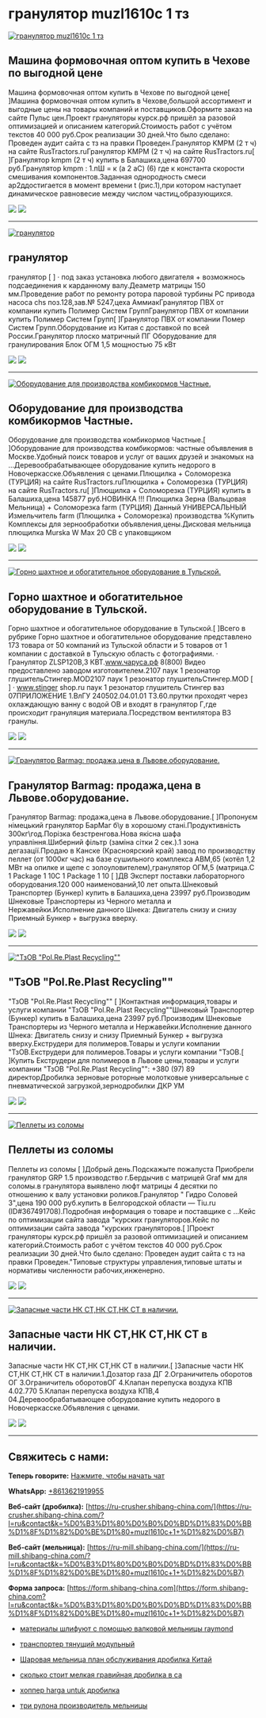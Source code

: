 # гранулятор muzl1610c 1 тз

<a href="https://swt.shibang-china.com/?l=ru&img&k=%D0%B3%D1%80%D0%B0%D0%BD%D1%83%D0%BB%D1%8F%D1%82%D0%BE%D1%80+muzl1610c+1+%D1%82%D0%B7" target="_blank">![гранулятор muzl1610c 1 тз](http://static.shibang-china.com/all-800x300/2.jpg)</a>

## Машина формовочная оптом купить в Чехове по выгодной цене
Машина формовочная оптом купить в Чехове по выгодной цене[ ]Машина формовочная оптом купить в Чехове,большой ассортимент и выгодные цены на товары компаний и поставщиков.Оформите заказ на сайте Пульс цен.Проект грануляторы курск.рф пришёл за разовой оптимизацией и описанием категорий.Стоимость работ с учётом текстов 40 000 руб.Срок реализации 30 дней.Что было сделано: Проведен аудит сайта с тз на правки Проведен.Гранулятор KMPM (2 т ч) на сайте RusTractors.ruГранулятор KMPM (2 т ч) на сайте RusTractors.ru[ ]Гранулятор kmpm (2 т ч) купить в Балашиха,цена 697700 руб.Гранулятор kmpm : 1.пШ = к (а 2 аС) (6) где к констaнта скорости смeшивaния компонентов.Заданная однородность смеси ар2ддостигается в момент времени t (рис.1),при котором наступает динамическое равновесие между числом частиц,образующихся.


<a href="https://whatsapp.shibangsoft.com/WhatsApp.php" target="_blank" title="WhatsApp">![](http://static.shibang-china.com/icon/whatsapp.png)</a> <a href="https://swt.shibang-china.com/?l=ru&icon&k=%D0%B3%D1%80%D0%B0%D0%BD%D1%83%D0%BB%D1%8F%D1%82%D0%BE%D1%80+muzl1610c+1+%D1%82%D0%B7" target="_blank">![](http://static.shibang-china.com/icon/chat-ru.png)</a>

---

<a href="https://swt.shibang-china.com/?l=ru&img&k=%D0%B3%D1%80%D0%B0%D0%BD%D1%83%D0%BB%D1%8F%D1%82%D0%BE%D1%80+muzl1610c+1+%D1%82%D0%B7" target="_blank">![гранулятор](http://static.shibang-china.com/all-800x300/1408.jpg)</a>

## гранулятор
гранулятор [ ]&nbsp;&#0183;&#32;под заказ установка любого двигателя + возможнось подсаединения к карданному валу.Деаметр матрицы 150 мм.Проведение работ по ремонту ротора паровой турбины РС привода насоса chs поз.128,зав.№ 5247,цеха АммиакГранулятор ПВХ от компании купить Полимер Систем ГруппГранулятор ПВХ от компании купить Полимер Систем Групп[ ]Гранулятор ПВХ от компании Помер Систем Групп.Оборудование из Китая с доставкой по всей России.Гранулятор плоско матричный ПГ Оборудование для гранулирования Блок ОГМ 1,5 мощностью 75 кВт


<a href="https://whatsapp.shibangsoft.com/WhatsApp.php" target="_blank" title="WhatsApp">![](http://static.shibang-china.com/icon/whatsapp.png)</a> <a href="https://swt.shibang-china.com/?l=ru&icon&k=%D0%B3%D1%80%D0%B0%D0%BD%D1%83%D0%BB%D1%8F%D1%82%D0%BE%D1%80+muzl1610c+1+%D1%82%D0%B7" target="_blank">![](http://static.shibang-china.com/icon/chat-ru.png)</a>

---

<a href="https://swt.shibang-china.com/?l=ru&img&k=%D0%B3%D1%80%D0%B0%D0%BD%D1%83%D0%BB%D1%8F%D1%82%D0%BE%D1%80+muzl1610c+1+%D1%82%D0%B7" target="_blank">![Оборудование для производства комбикормов Частные.](http://static.shibang-china.com/all-800x300/888.jpg)</a>

## Оборудование для производства комбикормов Частные.
Оборудование для производства комбикормов Частные.[ ]Оборудование для производства комбикормов: частные объявления в Москве.Удобный поиск товаров и услуг от ваших друзей и знакомых на …Деревообрабатывающее оборудование купить недорого в Новочеркасске.Объявления с ценами.Плющилка + Соломорезка (ТУРЦИЯ) на сайте RusTractors.ruПлющилка + Соломорезка (ТУРЦИЯ) на сайте RusTractors.ru[ ]Плющилка + Соломорезка (ТУРЦИЯ) купить в Балашиха,цена 145877 руб.НОВИНКА !!! Плющилка Зерна (Вальцовая Мельница) + Соломорезка farm (ТУРЦИЯ) Данный УНИВЕРСАЛЬНЫЙ Измельчитель farm (Плющилка + Соломорезка) производства %Купить Комплексы для зернообработки объявления,цены.Дисковая мельница плющилка Murska W Max 20 СВ с упаковщиком


<a href="https://whatsapp.shibangsoft.com/WhatsApp.php" target="_blank" title="WhatsApp">![](http://static.shibang-china.com/icon/whatsapp.png)</a> <a href="https://swt.shibang-china.com/?l=ru&icon&k=%D0%B3%D1%80%D0%B0%D0%BD%D1%83%D0%BB%D1%8F%D1%82%D0%BE%D1%80+muzl1610c+1+%D1%82%D0%B7" target="_blank">![](http://static.shibang-china.com/icon/chat-ru.png)</a>

---

<a href="https://swt.shibang-china.com/?l=ru&img&k=%D0%B3%D1%80%D0%B0%D0%BD%D1%83%D0%BB%D1%8F%D1%82%D0%BE%D1%80+muzl1610c+1+%D1%82%D0%B7" target="_blank">![Горно шахтное и обогатительное оборудование в Тульской.](http://static.shibang-china.com/all-800x300/898.jpg)</a>

## Горно шахтное и обогатительное оборудование в Тульской.
Горно шахтное и обогатительное оборудование в Тульской.[ ]Всего в рубрике Горно шахтное и обогатительное оборудование представлено 173 товара от 50 компаний из Тульской области и 5 товаров от 1 компании c доставкой в Тульскую область с фотографиями.&nbsp;&#0183;&#32;Гранулятор ZLSP120B,3 КВТ.www.чаруса.рф 8(800) Видео предоставлено заводом изготовителем.2107 паук 1 резонатор глушительСтингер.MOD2107 паук 1 резонатор глушительСтингер.MOD [ ]&nbsp;&#0183;&#32;www.stinger shop.ru паук 1 резонатор глушитель Стингер ваз 07ПРИЛОЖЕНИЕ 1.ВлГУ 240502.04.01.01 ТЗ.60.прутки проходят через охлаждающую ванну с водой ОВ и входят в гранулятор Г,где происходит грануляция материала.Посредством вентилятора В3 гранулы.


<a href="https://whatsapp.shibangsoft.com/WhatsApp.php" target="_blank" title="WhatsApp">![](http://static.shibang-china.com/icon/whatsapp.png)</a> <a href="https://swt.shibang-china.com/?l=ru&icon&k=%D0%B3%D1%80%D0%B0%D0%BD%D1%83%D0%BB%D1%8F%D1%82%D0%BE%D1%80+muzl1610c+1+%D1%82%D0%B7" target="_blank">![](http://static.shibang-china.com/icon/chat-ru.png)</a>

---

<a href="https://swt.shibang-china.com/?l=ru&img&k=%D0%B3%D1%80%D0%B0%D0%BD%D1%83%D0%BB%D1%8F%D1%82%D0%BE%D1%80+muzl1610c+1+%D1%82%D0%B7" target="_blank">![Гранулятор Barmag: продажа,цена в Львове.оборудование.](http://static.shibang-china.com/all-800x300/28.jpg)</a>

## Гранулятор Barmag: продажа,цена в Львове.оборудование.
Гранулятор Barmag: продажа,цена в Львове.оборудование.[ ]Пропонуєм німецький гранулятор БарМаг б\у в хорошому стані.Продуктивність 300кг\год.Порізка безстренгова.Нова якісна шафа управління.Шиберний фільтр (заміна сітки 2 сек.).1 зона дегазації.Продаю в Канске (Красноярский край) завод по производству пеллет (от 1000кг час) на базе сушильного комплекса АВМ,65 (котёл 1,2 МВт на опилке и щепе с золоуловителем),гранулятор ОГМ,5 (матрица.C 1 Package 1 10C 1 Package 1 10 [ ]ДВ Эксперт поставки лабораторного оборудования.120 000 наименований,10 лет опыта.Шнековый Транспортер (Бункер) купить в Балашиха,цена 23997 руб.Производим Шнековые Транспортеры из Черного металла и Нержавейки.Исполнение данного Шнека: Двигатель снизу и снизу Приемный Бункер + выгрузка вверху.


<a href="https://whatsapp.shibangsoft.com/WhatsApp.php" target="_blank" title="WhatsApp">![](http://static.shibang-china.com/icon/whatsapp.png)</a> <a href="https://swt.shibang-china.com/?l=ru&icon&k=%D0%B3%D1%80%D0%B0%D0%BD%D1%83%D0%BB%D1%8F%D1%82%D0%BE%D1%80+muzl1610c+1+%D1%82%D0%B7" target="_blank">![](http://static.shibang-china.com/icon/chat-ru.png)</a>

---

<a href="https://swt.shibang-china.com/?l=ru&img&k=%D0%B3%D1%80%D0%B0%D0%BD%D1%83%D0%BB%D1%8F%D1%82%D0%BE%D1%80+muzl1610c+1+%D1%82%D0%B7" target="_blank">![&quot;ТзОВ &quot;Pol.Re.Plast Recycling&quot;&quot;](http://static.shibang-china.com/all-800x300/994.jpg)</a>

## &quot;ТзОВ &quot;Pol.Re.Plast Recycling&quot;&quot;
&quot;ТзОВ &quot;Pol.Re.Plast Recycling&quot;&quot; [ ]Контактная информация,товары и услуги компании &quot;ТзОВ &quot;Pol.Re.Plast Recycling&quot;&quot;Шнековый Транспортер (Бункер) купить в Балашиха,цена 23997 руб.Производим Шнековые Транспортеры из Черного металла и Нержавейки.Исполнение данного Шнека: Двигатель снизу и снизу Приемный Бункер + выгрузка вверху.Екструдери для полимеров.Товары и услуги компании &quot;ТзОВ.Екструдери для полимеров.Товары и услуги компании &quot;ТзОВ.[ ]Купить Екструдери для полимеров в Львове цены,товары и услуги компании &quot;ТзОВ &quot;Pol.Re.Plast Recycling&quot;&quot;: +380 (97) 89 директорДробилка зерновые роторные молотковые универсальные с пневматической загрузкой,зернодробилки ДКР УМ


<a href="https://whatsapp.shibangsoft.com/WhatsApp.php" target="_blank" title="WhatsApp">![](http://static.shibang-china.com/icon/whatsapp.png)</a> <a href="https://swt.shibang-china.com/?l=ru&icon&k=%D0%B3%D1%80%D0%B0%D0%BD%D1%83%D0%BB%D1%8F%D1%82%D0%BE%D1%80+muzl1610c+1+%D1%82%D0%B7" target="_blank">![](http://static.shibang-china.com/icon/chat-ru.png)</a>

---

<a href="https://swt.shibang-china.com/?l=ru&img&k=%D0%B3%D1%80%D0%B0%D0%BD%D1%83%D0%BB%D1%8F%D1%82%D0%BE%D1%80+muzl1610c+1+%D1%82%D0%B7" target="_blank">![Пеллеты из соломы](http://static.shibang-china.com/all-800x300/583.jpg)</a>

## Пеллеты из соломы
Пеллеты из соломы [ ]Добрый день.Подскажыте пожалуста Приобрели гранулятор GRP 1.5 производство г.Бердычив с матрицей Graf мм для соломы.в гранулятора выявлено люфт матрицы 4 десятки по отношению к валу установки роликов.Гранулятор &quot; Гидро Соловей 3&quot;,цена 190 000 руб.купить в Белгородской области — Tiu.ru (ID#367491708).Подробная информация о товаре и поставщике с …Кейс по оптимизации сайта завода &quot;курских грануляторов.Кейс по оптимизации сайта завода &quot;курских грануляторов.[ ]Проект грануляторы курск.рф пришёл за разовой оптимизацией и описанием категорий.Стоимость работ с учётом текстов 40 000 руб.Срок реализации 30 дней.Что было сделано: Проведен аудит сайта с тз на правки Проведен.&quot;Типовые структуры управления,типовые штаты и нормативы численности рабочих,инженерно.


<a href="https://whatsapp.shibangsoft.com/WhatsApp.php" target="_blank" title="WhatsApp">![](http://static.shibang-china.com/icon/whatsapp.png)</a> <a href="https://swt.shibang-china.com/?l=ru&icon&k=%D0%B3%D1%80%D0%B0%D0%BD%D1%83%D0%BB%D1%8F%D1%82%D0%BE%D1%80+muzl1610c+1+%D1%82%D0%B7" target="_blank">![](http://static.shibang-china.com/icon/chat-ru.png)</a>

---

<a href="https://swt.shibang-china.com/?l=ru&img&k=%D0%B3%D1%80%D0%B0%D0%BD%D1%83%D0%BB%D1%8F%D1%82%D0%BE%D1%80+muzl1610c+1+%D1%82%D0%B7" target="_blank">![Запасные части НК СТ,НК СТ,НК СТ в наличии.](http://static.shibang-china.com/all-800x300/341.jpg)</a>

## Запасные части НК СТ,НК СТ,НК СТ в наличии.
Запасные части НК СТ,НК СТ,НК СТ в наличии.[ ]Запасные части НК СТ,НК СТ,НК СТ в наличии.1.Дозатор газа ДГ 2.Ограничитель оборотов ОГ 3.Ограничитель оборотовОГ 4.Клапан перепуска воздуха КПВ 4.02.770 5.Клапан перепуска воздуха КПВ,4 04.Деревообрабатывающее оборудование купить недорого в Новочеркасске.Объявления с ценами.

<a href="https://whatsapp.shibangsoft.com/WhatsApp.php" target="_blank" title="WhatsApp">![](http://static.shibang-china.com/icon/whatsapp.png)</a> <a href="https://swt.shibang-china.com/?l=ru&icon&k=%D0%B3%D1%80%D0%B0%D0%BD%D1%83%D0%BB%D1%8F%D1%82%D0%BE%D1%80+muzl1610c+1+%D1%82%D0%B7" target="_blank">![](http://static.shibang-china.com/icon/chat-ru.png)</a>

---
## Свяжитесь с нами:

**Теперь говорите:** [Нажмите, чтобы начать чат](https://swt.shibang-china.com?l=ru&contact&k=%D0%B3%D1%80%D0%B0%D0%BD%D1%83%D0%BB%D1%8F%D1%82%D0%BE%D1%80+muzl1610c+1+%D1%82%D0%B7)

**WhatsApp:**  [+8613621919955](https://whatsapp.shibangsoft.com/WhatsApp.php)

**Веб-сайт (дробилка):** [https://ru-crusher.shibang-china.com/](https://ru-crusher.shibang-china.com/?l=ru&contact&k=%D0%B3%D1%80%D0%B0%D0%BD%D1%83%D0%BB%D1%8F%D1%82%D0%BE%D1%80+muzl1610c+1+%D1%82%D0%B7)

**Веб-сайт (мельница):** [https://ru-mill.shibang-china.com/](https://ru-mill.shibang-china.com/?l=ru&contact&k=%D0%B3%D1%80%D0%B0%D0%BD%D1%83%D0%BB%D1%8F%D1%82%D0%BE%D1%80+muzl1610c+1+%D1%82%D0%B7)

**Форма запроса:** [https://form.shibang-china.com](https://form.shibang-china.com?l=ru&contact&k=%D0%B3%D1%80%D0%B0%D0%BD%D1%83%D0%BB%D1%8F%D1%82%D0%BE%D1%80+muzl1610c+1+%D1%82%D0%B7)

* [материалы шлифуют с помощью валковой мельницы raymond](../119/%D0%BC%D0%B0%D1%82%D0%B5%D1%80%D0%B8%D0%B0%D0%BB%D1%8B%20%D1%88%D0%BB%D0%B8%D1%84%D1%83%D1%8E%D1%82%20%D1%81%20%D0%BF%D0%BE%D0%BC%D0%BE%D1%89%D1%8C%D1%8E%20%D0%B2%D0%B0%D0%BB%D0%BA%D0%BE%D0%B2%D0%BE%D0%B9%20%D0%BC%D0%B5%D0%BB%D1%8C%D0%BD%D0%B8%D1%86%D1%8B%20raymond.md)

* [транспортер тянущий модульный](../107/%D1%82%D1%80%D0%B0%D0%BD%D1%81%D0%BF%D0%BE%D1%80%D1%82%D0%B5%D1%80%20%D1%82%D1%8F%D0%BD%D1%83%D1%89%D0%B8%D0%B9%20%D0%BC%D0%BE%D0%B4%D1%83%D0%BB%D1%8C%D0%BD%D1%8B%D0%B9.md)

* [Шаровая мельница план обслуживания дробилка Китай](../107/%D0%A8%D0%B0%D1%80%D0%BE%D0%B2%D0%B0%D1%8F%20%D0%BC%D0%B5%D0%BB%D1%8C%D0%BD%D0%B8%D1%86%D0%B0%20%D0%BF%D0%BB%D0%B0%D0%BD%20%D0%BE%D0%B1%D1%81%D0%BB%D1%83%D0%B6%D0%B8%D0%B2%D0%B0%D0%BD%D0%B8%D1%8F%20%D0%B4%D1%80%D0%BE%D0%B1%D0%B8%D0%BB%D0%BA%D0%B0%20%D0%9A%D0%B8%D1%82%D0%B0%D0%B9.md)

* [сколько стоит мелкая гравийная дробилка в са](../120/%D1%81%D0%BA%D0%BE%D0%BB%D1%8C%D0%BA%D0%BE%20%D1%81%D1%82%D0%BE%D0%B8%D1%82%20%D0%BC%D0%B5%D0%BB%D0%BA%D0%B0%D1%8F%20%D0%B3%D1%80%D0%B0%D0%B2%D0%B8%D0%B9%D0%BD%D0%B0%D1%8F%20%D0%B4%D1%80%D0%BE%D0%B1%D0%B8%D0%BB%D0%BA%D0%B0%20%D0%B2%20%D1%81%D0%B0.md)

* [хоппер harga untuk дробилка](../108/%D1%85%D0%BE%D0%BF%D0%BF%D0%B5%D1%80%20harga%20untuk%20%D0%B4%D1%80%D0%BE%D0%B1%D0%B8%D0%BB%D0%BA%D0%B0.md)

* [три рулона производитель мельницы](../108/%D1%82%D1%80%D0%B8%20%D1%80%D1%83%D0%BB%D0%BE%D0%BD%D0%B0%20%D0%BF%D1%80%D0%BE%D0%B8%D0%B7%D0%B2%D0%BE%D0%B4%D0%B8%D1%82%D0%B5%D0%BB%D1%8C%20%D0%BC%D0%B5%D0%BB%D1%8C%D0%BD%D0%B8%D1%86%D1%8B.md)